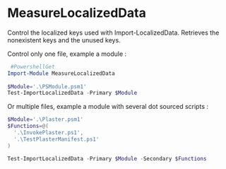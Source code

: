 ﻿# MeasureLocalizedData

Control the localized keys used with Import-LocalizedData.
Retrieves the nonexistent keys and the unused keys.

Control only one file, example a module :
```Powershell
 #PowershellGet                                                                                                            
Import-Module MeasureLocalizedData
 
$Module='.\PSModule.psm1'
Test-ImportLocalizedData -Primary $Module
```
Or multiple files, example a module with several dot sourced scripts :
```Powershell
$Module='.\Plaster.psm1'
$Functions=@(
  '.\InvokePlaster.ps1',
  '.\TestPlasterManifest.ps1'
)

Test-ImportLocalizedData -Primary $Module -Secondary $Functions 